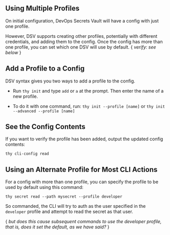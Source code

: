 ﻿[title]: # (Using Multiple Profiles)
[tags]: # (,)
[priority]: # (4010)

## Using Multiple Profiles

On initial configuration, DevOps Secrets Vault will have a config with just one profile.

However, DSV supports creating other profiles, potentially with different credentials, and adding them to the config. Once the config has more than one profile, you can set which one DSV will use by default. { *verify: see below* }

## Add a Profile to a Config

DSV syntax gives you two ways to add a profile to the config.

* Run `thy init` and type `add` or `a` at the prompt. Then enter the name of a new profile.

* To do it with one command, run: `thy init --profile [name]` or `thy init --advanced --profile [name]`

## See the Config Contents

If you want to verify the profile has been added, output the updated config contents:

`thy cli-config read`

## Using an Alternate Profile for Most CLI Actions

For a config with more than one profile, you can specify the profile to be used by default using this command:

`thy secret read --path mysecret --profile developer`

So commanded, the CLI will try to auth as the user specified in the `developer` profile and attempt to read the secret as that user.

{ *but does this cause subsequent commands to use the developer profile, that is, does it set the default, as we have said?* }
